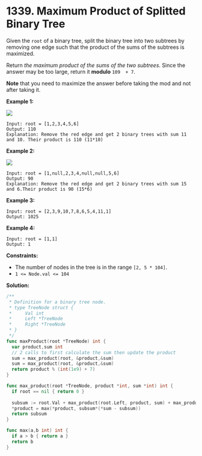 # 1339. Maximum Product of Splitted Binary Tree

Given the  `root`  of a binary tree, split the binary tree into two subtrees by removing one edge such that the product of the sums of the subtrees is maximized.

Return  _the maximum product of the sums of the two subtrees_. Since the answer may be too large, return it  **modulo**  `109  + 7`.

**Note**  that you need to maximize the answer before taking the mod and not after taking it.

**Example 1:**

![](https://assets.leetcode.com/uploads/2020/01/21/sample_1_1699.png)

	Input: root = [1,2,3,4,5,6]
	Output: 110
	Explanation: Remove the red edge and get 2 binary trees with sum 11 and 10. Their product is 110 (11*10)

**Example 2:**

![](https://assets.leetcode.com/uploads/2020/01/21/sample_2_1699.png)

	Input: root = [1,null,2,3,4,null,null,5,6]
	Output: 90
	Explanation: Remove the red edge and get 2 binary trees with sum 15 and 6.Their product is 90 (15*6)

**Example 3:**

	Input: root = [2,3,9,10,7,8,6,5,4,11,1]
	Output: 1025

**Example 4:**

	Input: root = [1,1]
	Output: 1

**Constraints:**

-   The number of nodes in the tree is in the range  `[2, 5 * 104]`.
-   `1 <= Node.val <= 104`

**Solution:**

```go
/**
 * Definition for a binary tree node.
 * type TreeNode struct {
 *     Val int
 *     Left *TreeNode
 *     Right *TreeNode
 * }
 */
func maxProduct(root *TreeNode) int {
  var product,sum int
  // 2 calls to first calculate the sum then update the product
  sum = max_product(root, &product,&sum)
  sum = max_product(root, &product,&sum)
  return product % (int(1e9) + 7)
}

func max_product(root *TreeNode, product *int, sum *int) int {
  if root == nil { return 0 }
  
  subsum := root.Val + max_product(root.Left, product, sum) + max_product(root.Right, product, sum)
  *product = max(*product, subsum*(*sum - subsum))
  return subsum
}

func max(a,b int) int {
  if a > b { return a }
  return b
}
```